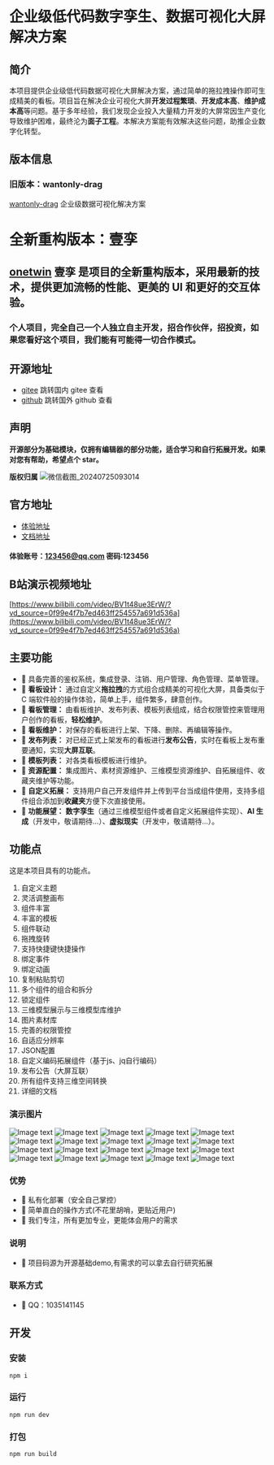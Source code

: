 

# 企业级低代码数字孪生、数据可视化大屏解决方案

## 简介

本项目提供企业级低代码数据可视化大屏解决方案，通过简单的拖拉拽操作即可生成精美的看板。项目旨在解决企业可视化大屏**开发过程繁琐**、**开发成本高**、**维护成本高**等问题。基于多年经验，我们发现企业投入大量精力开发的大屏常因生产变化导致维护困难，最终沦为**面子工程**。本解决方案能有效解决这些问题，助推企业数字化转型。

## 版本信息

### 旧版本：wantonly-drag

[wantonly-drag](http://wantonly-drag.com.cn) 企业级数据可视化解决方案

# **全新重构版本：壹孪**

## [onetwin](http://onetwin.cn) **壹孪** 是项目的全新重构版本，采用最新的技术，提供更加流畅的性能、更美的 UI 和更好的交互体验。

### 个人项目，完全自己一个人独立自主开发，招合作伙伴，招投资，如果您看好这个项目，我们能有可能得一切合作模式。

## 开源地址

*   [gitee](https://gitee.com/wei_feng_qin/wantonly-drag-open) 跳转国内 gitee 查看
*   [github](https://github.com/1035141145/wantonly-drag-open) 跳转国外 github 查看

## 声明

**开源部分为基础模块，仅拥有编辑器的部分功能，适合学习和自行拓展开发。如果对您有帮助，希望点个 star。**

**版权归属**
![微信截图_20240725093014](https://github.com/user-attachments/assets/1056f63f-1fde-4863-8c37-b961e3dd4afb)

## 官方地址

*   [体验地址](http://wantonly-drag.com.cn/)
*   [文档地址](http://wantonly-drag.com.cn/doc/)

#### 体验账号：123456@qq.com 密码:123456

## B站演示视频地址

[https://www.bilibili.com/video/BV1t48ue3ErW/?vd_source=0f99e4f7b7ed463ff254557a691d536a](https://www.bilibili.com/video/BV1t48ue3ErW/?vd_source=0f99e4f7b7ed463ff254557a691d536a)

## 主要功能

*   🍑 具备完善的鉴权系统，集成登录、注销、用户管理、角色管理、菜单管理。
*   🍐 **看板设计：** 通过自定义**拖拉拽**的方式组合成精美的可视化大屏，具备类似于 C 端软件般的操作体验，简单上手，组件繁多，肆意创作。
*   🍎 **看板管理：** 由看板维护、发布列表、模板列表组成，结合权限管控来管理用户创作的看板，**轻松维护**。
*   🍉 **看板维护：** 对保存的看板进行上架、下降、删除、再编辑等操作。
*   🍉 **发布列表：** 对已经正式上架发布的看板进行**发布公告**，实时在看板上发布重要通知，实现**大屏互联**。
*   🍇 **模板列表：** 对各类看板模板进行维护。
*   🍇 **资源配置：** 集成图片、素材资源维护、三维模型资源维护、自拓展组件、收藏夹维护等功能。
*   🍇 **自定义拓展：** 支持用户自己开发组件并上传到平台当成组件使用，支持多组件组合添加到**收藏夹**方便下次直接使用。
*   🍇 **功能展望：** **数字孪生**（通过三维模型组件或者自定义拓展组件实现）、**AI 生成**（开发中，敬请期待...）、**虚拟现实**（开发中，敬请期待...）。


## 功能点
这是本项目具有的功能点。
1. 自定义主题
1. 灵活调整画布
1. 组件丰富
1. 丰富的模板
1. 组件联动
1. 拖拽旋转
1. 支持快捷键快捷操作
1. 绑定事件
1. 绑定动画
1. 复制粘贴剪切
1. 多个组件的组合和拆分
1. 锁定组件
1. 三维模型展示与三维模型库维护
1. 图片素材库
1. 完善的权限管控
1. 自适应分辨率
1. JSON配置
1. 自定义编码拓展组件（基于js、jq自行编码）
1. 发布公告（大屏互联）
1. 所有组件支持三维空间转换
1. 详细的文档

### 演示图片
![Image text](https://gitee.com/wei_feng_qin/wantonly-drag-open/raw/master/src/assets/1.png)
![Image text](https://gitee.com/wei_feng_qin/wantonly-drag-open/raw/master/src/assets/2.png)
![Image text](https://gitee.com/wei_feng_qin/wantonly-drag-open/raw/master/src/assets/3.png)
![Image text](https://gitee.com/wei_feng_qin/wantonly-drag-open/raw/master/src/assets/4.png)
![Image text](https://gitee.com/wei_feng_qin/wantonly-drag-open/raw/master/src/assets/5.png)
![Image text](https://gitee.com/wei_feng_qin/wantonly-drag-open/raw/master/src/assets/6.png)
![Image text](https://gitee.com/wei_feng_qin/wantonly-drag-open/raw/master/src/assets/7.png)
![Image text](https://gitee.com/wei_feng_qin/wantonly-drag-open/raw/master/src/assets/8.png)
![Image text](https://gitee.com/wei_feng_qin/wantonly-drag-open/raw/master/src/assets/%E5%BE%AE%E4%BF%A1%E6%88%AA%E5%9B%BE_20230414204243.png)
![Image text](https://gitee.com/wei_feng_qin/wantonly-drag-open/raw/master/src/assets/%E5%BE%AE%E4%BF%A1%E6%88%AA%E5%9B%BE_20230414204325.png)
![Image text](https://gitee.com/wei_feng_qin/wantonly-drag-open/raw/master/src/assets/%E5%BE%AE%E4%BF%A1%E6%88%AA%E5%9B%BE_20230414204350.png)
![Image text](https://gitee.com/wei_feng_qin/wantonly-drag-open/raw/master/src/assets/%E5%BE%AE%E4%BF%A1%E6%88%AA%E5%9B%BE_20230414204409.png)
![Image text](https://gitee.com/wei_feng_qin/wantonly-drag-open/raw/master/src/assets/%E5%BE%AE%E4%BF%A1%E6%88%AA%E5%9B%BE_20230414204422.png)
![Image text](https://gitee.com/wei_feng_qin/wantonly-drag-open/raw/master/src/assets/%E5%BE%AE%E4%BF%A1%E6%88%AA%E5%9B%BE_20230414204543.png)
![Image text](https://gitee.com/wei_feng_qin/wantonly-drag-open/raw/master/src/assets/q1.png)
![Image text](https://gitee.com/wei_feng_qin/wantonly-drag-open/raw/master/src/assets/q2.png)
![Image text](https://gitee.com/wei_feng_qin/wantonly-drag-open/raw/master/src/assets/q3.png)
![Image text](https://gitee.com/wei_feng_qin/wantonly-drag-open/raw/master/src/assets/q4.png)
![Image text](https://gitee.com/wei_feng_qin/wantonly-drag-open/raw/master/src/assets/q5.png)
![Image text](https://gitee.com/wei_feng_qin/wantonly-drag-open/raw/master/src/assets/q6.png)



### 优势

- 🍑 私有化部署（安全自己掌控） 
- 🍐 简单直白的操作方式(不花里胡哨，更贴近用户)
- 🍇 我们专注，所有更加专业，更能体会用户的需求




### 说明

- 🍑 项目码源为开源基础demo,有需求的可以拿去自行研究拓展


### 联系方式

- 🍑 QQ：1035141145

## 开发
### 安装
```
npm i
```
### 运行
```
npm run dev
```
### 打包
```
npm run build
```

